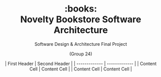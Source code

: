 <h1 align="center">
     <div align="center">
          :books:
     </div>
     Novelty Bookstore Software Architecture
</h1>

<p align="center">
  Software Design & Architecture Final Project
</p>
<p align="center">
     (Group 24)
</p>

<div align="center">
     <div>
| First Header  | Second Header |
| ------------- | ------------- |
| Content Cell  | Content Cell  |
| Content Cell  | Content Cell  |
     </div>
</div>
